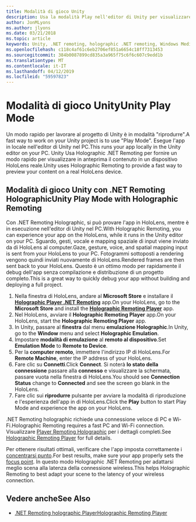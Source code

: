 ```yaml
---
title: Modalità di gioco Unity
description: Usa la modalità Play nell'editor di Unity per visualizzare in anteprima le modifiche in un dispositivo senza distribuirvi un'app.
author: JonMLyons
ms.author: jlyons
ms.date: 03/21/2018
ms.topic: article
keywords: Unity, .NET remoting, holographic .NET remoting, Windows Media player holographic .NET remoting
ms.openlocfilehash: c118c4af61c6eb2706ef851a6654c18ff7313453
ms.sourcegitcommit: 384b0087899cd835a3a965f75c6f6c607c9edd1b
ms.translationtype: MT
ms.contentlocale: it-IT
ms.lasthandoff: 04/12/2019
ms.locfileid: "59597823"
---
```

# <a name="unity-play-mode"></a><span data-ttu-id="fd89b-104">Modalità di gioco Unity</span><span class="sxs-lookup"><span data-stu-id="fd89b-104">Unity Play Mode</span></span>

<span data-ttu-id="fd89b-105">Un modo rapido per lavorare al progetto di Unity è in modalità "riprodurre".</span><span class="sxs-lookup"><span data-stu-id="fd89b-105">A fast way to work on your Unity project is to use "Play Mode".</span></span> <span data-ttu-id="fd89b-106">Esegue l'app in locale nell'editor di Unity nel PC.</span><span class="sxs-lookup"><span data-stu-id="fd89b-106">This runs your app locally in the Unity editor on your PC.</span></span> <span data-ttu-id="fd89b-107">Unity Usa Holographic .NET Remoting per fornire un modo rapido per visualizzare in anteprima il contenuto in un dispositivo HoloLens reale.</span><span class="sxs-lookup"><span data-stu-id="fd89b-107">Unity uses Holographic Remoting to provide a fast way to preview your content on a real HoloLens device.</span></span>

## <a name="unity-play-mode-with-holographic-remoting"></a><span data-ttu-id="fd89b-108">Modalità di gioco Unity con .NET Remoting Holographic</span><span class="sxs-lookup"><span data-stu-id="fd89b-108">Unity Play Mode with Holographic Remoting</span></span>

<span data-ttu-id="fd89b-109">Con .NET Remoting Holographic, si può provare l'app in HoloLens, mentre è in esecuzione nell'editor di Unity nel PC.</span><span class="sxs-lookup"><span data-stu-id="fd89b-109">With Holographic Remoting, you can experience your app on the HoloLens, while it runs in the Unity editor on your PC.</span></span> <span data-ttu-id="fd89b-110">Sguardo, gesti, vocale e mapping spaziale di input viene inviato da di HoloLens al computer.</span><span class="sxs-lookup"><span data-stu-id="fd89b-110">Gaze, gesture, voice, and spatial mapping input is sent from your HoloLens to your PC.</span></span> <span data-ttu-id="fd89b-111">Fotogrammi sottoposti a rendering vengono quindi inviati nuovamente di HoloLens.</span><span class="sxs-lookup"><span data-stu-id="fd89b-111">Rendered frames are then sent back to your HoloLens.</span></span> <span data-ttu-id="fd89b-112">Questo è un ottimo modo per rapidamente il debug dell'app senza compilazione e distribuzione di un progetto completo.</span><span class="sxs-lookup"><span data-stu-id="fd89b-112">This is a great way to quickly debug your app without building and deploying a full project.</span></span>
1. <span data-ttu-id="fd89b-113">Nella finestra di HoloLens, andare al **Microsoft Store** e installare il **[Holographic Player .NET Remoting](https://www.microsoft.com/store/p/holographic-remoting-player/9nblggh4sv40)** app.</span><span class="sxs-lookup"><span data-stu-id="fd89b-113">On your HoloLens, go to the **Microsoft Store** and install the **[Holographic Remoting Player](https://www.microsoft.com/store/p/holographic-remoting-player/9nblggh4sv40)** app.</span></span>
2. <span data-ttu-id="fd89b-114">Nel HoloLens, avviare il **Holographic Remoting Player** app.</span><span class="sxs-lookup"><span data-stu-id="fd89b-114">On your HoloLens, start the **Holographic Remoting Player** app.</span></span>
3. <span data-ttu-id="fd89b-115">In Unity, passare al **finestra** dal menu **emulazione Holographic**.</span><span class="sxs-lookup"><span data-stu-id="fd89b-115">In Unity, go to the **Window** menu and select **Holographic Emulation**.</span></span>
4. <span data-ttu-id="fd89b-116">Impostare **modalità di emulazione** al **remoto al dispositivo**.</span><span class="sxs-lookup"><span data-stu-id="fd89b-116">Set **Emulation Mode** to **Remote to Device**.</span></span>
5. <span data-ttu-id="fd89b-117">Per la **computer remoto**, immettere l'indirizzo IP di HoloLens.</span><span class="sxs-lookup"><span data-stu-id="fd89b-117">For **Remote Machine**, enter the IP address of your HoloLens.</span></span>
6. <span data-ttu-id="fd89b-118">Fare clic su **Connetti**.</span><span class="sxs-lookup"><span data-stu-id="fd89b-118">Click **Connect**.</span></span> <span data-ttu-id="fd89b-119">Si noterà **lo stato della connessione** passare alla **connesso** e visualizzare la schermata, passare vuota nella finestra di HoloLens.</span><span class="sxs-lookup"><span data-stu-id="fd89b-119">You should see **Connection Status** change to **Connected** and see the screen go blank in the HoloLens.</span></span>
7. <span data-ttu-id="fd89b-120">Fare clic sui **riprodurre** pulsante per avviare la modalità di riproduzione e l'esperienza dell'app in di HoloLens.</span><span class="sxs-lookup"><span data-stu-id="fd89b-120">Click the **Play** button to start Play Mode and experience the app on your HoloLens.</span></span>

<span data-ttu-id="fd89b-121">.NET Remoting holographic richiede una connessione veloce di PC e Wi-Fi.</span><span class="sxs-lookup"><span data-stu-id="fd89b-121">Holographic Remoting requires a fast PC and Wi-Fi connection.</span></span> <span data-ttu-id="fd89b-122">Visualizzare [Player Remoting Holographic](holographic-remoting-player.md) per i dettagli completi.</span><span class="sxs-lookup"><span data-stu-id="fd89b-122">See [Holographic Remoting Player](holographic-remoting-player.md) for full details.</span></span>

<span data-ttu-id="fd89b-123">Per ottenere risultati ottimali, verificare che l'app imposta correttamente i [concentrarsi punto](focus-point-in-unity.md).</span><span class="sxs-lookup"><span data-stu-id="fd89b-123">For best results, make sure your app properly sets the [focus point](focus-point-in-unity.md).</span></span> <span data-ttu-id="fd89b-124">In questo modo Holographic .NET Remoting per adattarsi meglio scena alla latenza della connessione wireless.</span><span class="sxs-lookup"><span data-stu-id="fd89b-124">This helps Holographic Remoting to best adapt your scene to the latency of your wireless connection.</span></span>

## <a name="see-also"></a><span data-ttu-id="fd89b-125">Vedere anche</span><span class="sxs-lookup"><span data-stu-id="fd89b-125">See Also</span></span>
* [<span data-ttu-id="fd89b-126">.NET Remoting holographic Player</span><span class="sxs-lookup"><span data-stu-id="fd89b-126">Holographic Remoting Player</span></span>](holographic-remoting-player.md)
